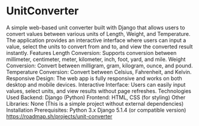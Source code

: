 # UnitConverter
A simple web-based unit converter built with Django that allows users to convert values between various units of Length, Weight, and Temperature. The application provides an interactive interface where users can input a value, select the units to convert from and to, and view the converted result instantly.
Features
Length Conversion: Supports conversion between millimeter, centimeter, meter, kilometer, inch, foot, yard, and mile.
Weight Conversion: Convert between milligram, gram, kilogram, ounce, and pound.
Temperature Conversion: Convert between Celsius, Fahrenheit, and Kelvin.
Responsive Design: The web app is fully responsive and works on both desktop and mobile devices.
Interactive Interface: Users can easily input values, select units, and view results without page refreshes.
Technologies Used
Backend: Django (Python)
Frontend: HTML, CSS (for styling)
Other Libraries: None (This is a simple project without external dependencies)
Installation
Prerequisites:
Python 3.x
Django 5.1.4 (or compatible version)
https://roadmap.sh/projects/unit-converter
